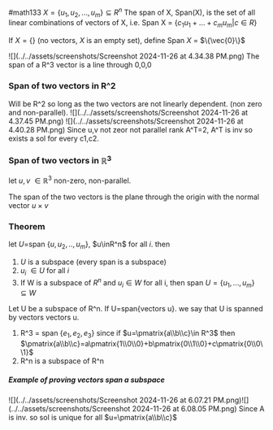 #math133 
$X=\{u_1,u_2,...,u_m\}\subseteq R^n$
The span of X, Span(X), is the set of all linear combinations of vectors of X, i.e.
Span X = $\{c_1u_1+...+c_mu_m|c\in R\}$ 

If $X=\{\}$ (no vectors, $X$ is an empty set), define
Span $X$ = $\{\vec{0}\}$


![](../../assets/screenshots/Screenshot 2024-11-26 at 4.34.38 PM.png)
The span of a R^3 vector is a line through 0,0,0

### Span of two vectors in R^2
Will be R^2 so long as the two vectors are not linearly dependent. (non zero and non-parallel).
![](../../assets/screenshots/Screenshot 2024-11-26 at 4.37.45 PM.png)
![](../../assets/screenshots/Screenshot 2024-11-26 at 4.40.28 PM.png)
Since u,v not zeor not parallel rank A^T=2, A^T is inv so exists a sol for every c1,c2.

### Span of two vectors in $\mathbb{R}^3$
let $u,v$ $\in \mathbb{R}^3$ non-zero, non-parallel. 

The span of the two vectors is the plane through the origin with the normal vector $u\times v$

### Theorem
let $U$=span $\{u,u_2,..,u_m\}$, $u\inR^n$ for all $i$. then
1. $U$ is a subspace (every span is a subspace)
2. $u_i$ $\in U$ for all $i$
3. If W is a subspace of $R^n$ and $u_i\in W$ for all i, then span $U=\{u_1,...,u_m\}\subseteq W$


Let U be a subspace of R^n. If U=span{vectors u}. we say that U is spanned by vectors vectors u. 
1. R^3 = span $\{e_1,e_2,e_3\}$ since if $u=\pmatrix{a\\b\\c}\in R^3$ then $\pmatrix{a\\b\\c}=a\pmatrix{1\\0\\0}+b\pmatrix{0\\1\\0}+c\pmatrix{0\\0\\1}$
2. R^n is a subspace of R^n
##### Example of proving vectors span a subspace
![](../../assets/screenshots/Screenshot 2024-11-26 at 6.07.21 PM.png)![](../../assets/screenshots/Screenshot 2024-11-26 at 6.08.05 PM.png)
Since A is inv. so sol is unique for all $u=\pmatrix{a\\b\\c}$

